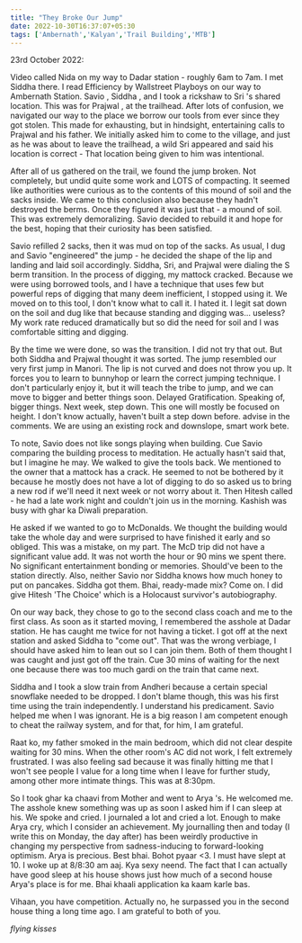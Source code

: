 ```yaml
---
title: "They Broke Our Jump"
date: 2022-10-30T16:37:07+05:30
tags: ['Ambernath','Kalyan','Trail Building','MTB']
---
```

23rd October 2022:

Video called Nida on my way to Dadar station - roughly 6am to 7am. I met Siddha there. I read Efficiency by Wallstreet Playboys on our way to Ambernath Station. Savio , Siddha , and I took a rickshaw to Sri 's shared location. This was for Prajwal , at the trailhead. After lots of confusion, we navigated our way to the place we borrow our tools from ever since they got stolen. This made for exhausting, but in hindsight, entertaining calls to Prajwal and his father. We initially asked him to come to the village, and just as he was about to leave the trailhead, a wild Sri appeared and said his location is correct - That location being given to him was intentional.

After all of us gathered on the trail, we found the jump broken. Not completely, but undid quite some work and LOTS of compacting. It seemed like authorities were curious as to the contents of this mound of soil and the sacks inside. We came to this conclusion also because they hadn't destroyed the berms. Once they figured it was just that - a mound of soil. This was extremely demoralizing. Savio decided to rebuild it and hope for the best, hoping that their curiosity has been satisfied.

Savio refilled 2 sacks, then it was mud on top of the sacks. As usual, I dug and Savio "engineered" the jump - he decided the shape of the lip and landing and laid soil accordingly. Siddha, Sri, and Prajwal were dialing the S berm transition. In the process of digging, my mattock cracked. Because we were using borrowed tools, and I have a technique that uses few but powerful reps of digging that many deem inefficient, I stopped using it. We moved on to this tool, I don't know what to call it. I hated it. I legit sat down on the soil and dug like that because standing and digging was... useless? My work rate reduced dramatically but so did the need for soil and I was comfortable sitting and digging.

By the time we were done, so was the transition. I did not try that out. But both Siddha and Prajwal thought it was sorted. The jump resembled our very first jump in Manori. The lip is not curved and does not throw you up. It forces you to learn to bunnyhop or learn the correct jumping technique. I don't particularly enjoy it, but it will teach the tribe to jump, and we can move to bigger and better things soon. Delayed Gratification.
Speaking of, bigger things. Next week, step down. This one will mostly be focused on height. I don't know actually, haven't built a step down before. advise in the comments. We are using an existing rock and downslope, smart work bete.

To note, Savio does not like songs playing when building. Cue Savio comparing the building process to meditation. He actually hasn't said that, but I imagine he may.
We walked to give the tools back. We mentioned to the owner that a mattock has a crack. He seemed to not be bothered by it because he mostly does not have a lot of digging to do so asked us to bring a new rod if we'll need it next week or not worry about it. Then Hitesh called - he had a late work night and couldn't join us in the morning. Kashish was busy with ghar ka Diwali preparation.

He asked if we wanted to go to McDonalds. We thought the building would take the whole day and were surprised to have finished it early and so obliged. This was a mistake, on my part. The McD trip did not have a significant value add. It was not worth the hour or 90 mins we spent there. No significant entertainment bonding or memories. Should've been to the station directly. Also, neither Savio nor Siddha knows how much honey to put on pancakes. Siddha got them. Bhai, ready-made mix? Come on. I did give Hitesh 'The Choice' which is a Holocaust survivor's autobiography.

On our way back, they chose to go to the second class coach and me to the first class. As soon as it started moving, I remembered the asshole at Dadar station. He has caught me twice for not having a ticket. I got off at the next station and asked Siddha to "come out". That was the wrong verbiage, I should have asked him to lean out so I can join them. Both of them thought I was caught and just got off the train. Cue 30 mins of waiting for the next one because there was too much gardi on the train that came next.

Siddha and I took a slow train from Andheri because a certain special snowflake needed to be dropped. I don't blame though, this was his first time using the train independently. I understand his predicament. Savio helped me when I was ignorant. He is a big reason I am competent enough to cheat the railway system, and for that, for him, I am grateful.

Raat ko, my father smoked in the main bedroom, which did not clear despite waiting for 30 mins. When the other room's AC did not work, I felt extremely frustrated. I was also feeling sad because it was finally hitting me that I won't see people I value for a long time when I leave for further study, among other more intimate things. This was at 8:30pm.

So I took ghar ka chaavi from Mother and went to Arya 's. He welcomed me. The asshole knew something was up as soon I asked him if I can sleep at his. We spoke and cried. I journaled a lot and cried a lot. Enough to make Arya cry, which I consider an achievement. My journalling then and today (I write this on Monday, the day after) has been weirdly productive in changing my perspective from sadness-inducing to forward-looking optimism. Arya is precious. Best bhai. Bohot pyaar <3. I must have slept at 10. I woke up at 8/8:30 am aaj. Kya sexy neend. The fact that I can actually have good sleep at his house shows just how much of a second house Arya's place is for me. Bhai khaali application ka kaam karle bas.

Vihaan, you have competition. Actually no, he surpassed you in the second house thing a long time ago. I am grateful to both of you.

*flying kisses*
